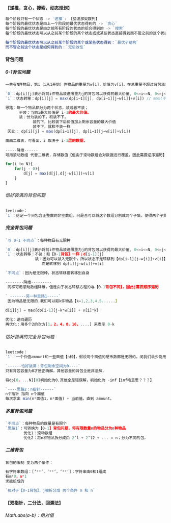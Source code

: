 #### 【递推，贪心，搜索，动态规划】

```typescript
每个阶段只有一个状态 -> `递推`: 【斐波那契数列】
每个阶段的最优状态是由上一个阶段的最优状态得到的 -> `贪心` 
每个阶段的最优状态是由之前所有阶段的状态的组合得到的 -> `搜索`
每个阶段的最优状态可以从之前某个阶段的某个状态或或某些状态直接得到而不管之前的这个状态是如何得到的 —> `动态规划` 

每个阶段的最优状态可以从之前某个阶段的某个或某些状态得到：`最优子结构`
而不管之前这个状态是如何得到的：`无后效性`
```

#### 背包问题

##### 0-1背包问题

```typescript
一共有N件物品，第i（i从1开始）件物品的重量为w[i]，价值为v[i]。在总重量不超过背包承载上限W的情况下，能够装入背包的最大价值是多少？

`0`：dp[i][j]表示将前i件物品装进限重为j的背包可以获得的最大价值, 0<=i<=N, 0<=j<=W
`1`：状态转移：dp[i][j] = max(dp[i−1][j], dp[i−1][j−w[i]]+v[i]) // max(不装当前物品，装入当前物品)

思路：每一个物品都分为两个状态，装或者不装；
	  不装：当前i最大价值是 i-1的最大价值。
      装：分为装的下，和装不下。
      		装的下，比较装下后价值加上剩余容量的最大价值
			装不下，就和不装一样
 因此： dp[i][j] = max(dp[i−1][j], dp[i−1][j−w[i]]+v[i])        

由画二维表，可看出，i 取决于 i-1层的数据，
    
-----降维------
可用滚动数组 代替二维表，存储数值【但由于滚动数组会对数据进行覆盖，因此需要逆序遍历】

for(i to N){
    for(j - 0){
        d[j] = max(d[j],d[j-w[i]])+v[i]
    }
}
```

###### 恰好装满的背包问题

```typescript
leetcode：
`1`：给定一个只包含正整数的非空数组。问是否可以将这个数组分割成两个子集，使得两个子集的元素和相等。
```

##### 完全背包问题

```typescript
`与 0-1 不同点`：每种物品有无限种

`0`：dp[i][j]表示将前i件物品装进限重为j的背包可以获得的最大价值, 0<=i<=N, 0<=j<=W
`1`：状态转移：不装：和【0-1背包】一样；d[i-1][j]
			 装：因为可以装入无限个，所以状态不是转移到【dp[i−1][j−w[i]]+v[i]】
                而是转移到 dp[i][j−w[i]]+v[i]

`不同点`：因为是无限种，状态转移要转移到自身

--------降维---------
 同样可用滚动数组降维，但是由于状态转移方程的与【0-1背包不同】，因此j需要顺序遍历

` -------另一种思路1-----`
 因为物品是无限的,我们可以取k件物品【k=1,2,3,4,5......】 
 
d[i][j] = max{dp[i-1][j-k*w[i]] + v[i]*k}

优化：逆向遍历
再优化：用多个2的次方[1，2，4，8，16，....] 来表示 0-k


```

###### 恰好装满的完全背包问题

```typescript
leetcode：
`1`：一个价值amount和一些面值【n种】，假设每个面值的硬币数都是无限的，问我们最少能用几个硬币组成给定的价值。

`------恰好装满：背包剩余空间为0----`
只有背包容量为0才是正确解，其他容量的背包全是非法解，

将dp[0，...N][0]初始化为0,其他全是错误解，初始化为 -inf【inf啥意思？？？】

`----思路2：n指针------`
n个指针 指向 n个面值
每次求出 min(n*面值1，n*面值) + 当前值。直到 amount。
```

##### 多重背包问题

```typescript
`不同点`：每种物品的数量是有限个
`思路1`：可转换为【0-1】背包问题，将有限数量n的物品分为n种物品
		优化1：滚动数组
		优化2：将n种物品拆分成由 2^l + 2^l2 + ... = n；分为不同的包，

```

##### 二维背包

```typescript
背包的限制 变为两个条件：

有字符串数组：[‘**’，‘**’，‘**’]；字符串由0和1组成
有m*0，n*1
求能组成的

`相对于【0-1背包】，j被拆分成 两个条件 m 和 n`

```



#### 【双指针，二分法，回溯法】



###### Math.abs(a-b)：绝对值

